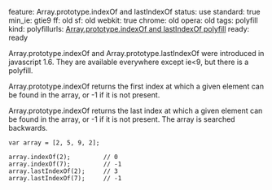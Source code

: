 feature: Array.prototype.indexOf and lastIndexOf
status: use
standard: true
min_ie: gtie9
ff: old
sf: old
webkit: true
chrome: old
opera: old
tags: polyfill
kind:
polyfillurls: [Array.prototype.indexOf and lastIndexOf polyfill](https://github.com/kriskowal/es5-shim/blob/master/es5-shim.js)
ready: ready

Array.prototype.indexOf and Array.prototype.lastIndexOf were introduced in javascript 1.6. They are available everywhere except ie<9, but there is a polyfill.

Array.prototype.indexOf returns the first index at which a given element can be found in the array, or -1 if it is not present.

Array.prototype.indexOf returns the last index at which a given element can be found in the array, or -1 if it is not present. The array is searched backwards.


    var array = [2, 5, 9, 2];

    array.indexOf(2);         // 0
    array.indexOf(7);         // -1
    array.lastIndexOf(2);     // 3
    array.lastIndexOf(7);     // -1

